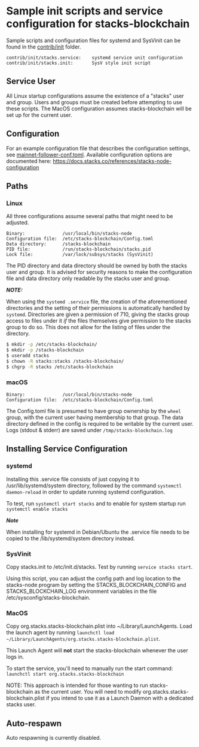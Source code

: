 # Sample init scripts and service configuration for stacks-blockchain

Sample scripts and configuration files for systemd and SysVinit
can be found in the [contrib/init](../contrib/init) folder.

    contrib/init/stacks.service:    systemd service unit configuration
    contrib/init/stacks.init:       SysV style init script

## Service User

All Linux startup configurations assume the existence of a "stacks" user
and group. Users and groups must be created before attempting to use these scripts.
The MacOS configuration assumes stacks-blockchain will be set up for the current user.

## Configuration

For an example configuration file that describes the configuration settings,
see [mainnet-follower-conf.toml](../testnet/stacks-node/conf/mainnet-follower-conf.toml).
Available configuration options are documented here: https://docs.stacks.co/references/stacks-node-configuration

## Paths

### Linux

All three configurations assume several paths that might need to be adjusted.

    Binary:              /usr/local/bin/stacks-node
    Configuration file:  /etc/stacks-blockchain/Config.toml
    Data directory:      /stacks-blockchain
    PID file:            /run/stacks-blockchain/stacks.pid
    Lock file:           /var/lock/subsys/stacks (SysVinit)

The PID directory and data directory should be owned by both the
stacks user and group. It is advised for security reasons to make the
configuration file and data directory only readable by the stacks user and
group.

 **_NOTE:_**

When using the `systemd .service` file, the creation of the aforementioned
directories and the setting of their permissions is automatically handled by
`systemd`. Directories are given a permission of 710, giving the stacks group
access to files under it _if_ the files themselves give permission to the
stacks group to do so. This does not allow for the listing of files under the directory.

```bash
$ mkdir -p /etc/stacks-blockchain/
$ mkdir -p /stacks-blockchain
$ useradd stacks
$ chown -R stacks:stacks /stacks-blockchain/
$ chgrp -R stacks /etc/stacks-blockchain
```

### macOS

    Binary:              /usr/local/bin/stacks-node
    Configuration file:  /etc/stacks-blockchain/Config.toml

The Config.toml file is presumed to have group ownership by the `wheel` group, with the current user having membership to that group. The data directory defined in the config is required to be writable by the current user. Logs (stdout & stderr) are saved under `/tmp/stacks-blockchain.log`

## Installing Service Configuration

### systemd

Installing this .service file consists of just copying it to /usr/lib/systemd/system directory, followed by the command
`systemctl daemon-reload` in order to update running systemd configuration.

To test, run `systemctl start stacks` and to enable for system startup run
`systemctl enable stacks`

**_Note_**

When installing for systemd in Debian/Ubuntu the .service file needs to be copied to the /lib/systemd/system directory instead.

### SysVinit

Copy stacks.init to /etc/init.d/stacks. Test by running `service stacks start`.

Using this script, you can adjust the config path and log location to the stacks-node program by
setting the STACKS_BLOCKCHAIN_CONFIG and STACKS_BLOCKCHAIN_LOG environment variables in the file
/etc/sysconfig/stacks-blockchain.

### MacOS

Copy org.stacks.stacks-blockchain.plist into ~/Library/LaunchAgents. Load the launch agent by
running `launchctl load ~/Library/LaunchAgents/org.stacks.stacks-blockchain.plist`.

This Launch Agent will **not** start the stacks-blockchain whenever the user logs in.

To start the service, you'll need to manually run the start command: `launchctl start org.stacks.stacks-blockchain`

NOTE: This approach is intended for those wanting to run stacks-blockchain as the current user.
You will need to modify org.stacks.stacks-blockchain.plist if you intend to use it as a
Launch Daemon with a dedicated stacks user.

## Auto-respawn

Auto respawning is currently disabled.
